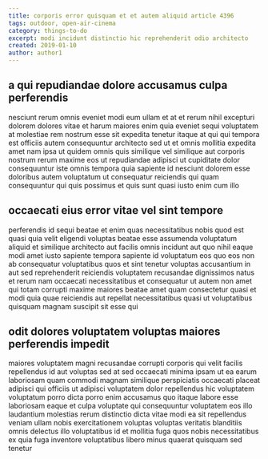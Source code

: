 ```yaml
---
title: corporis error quisquam et et autem aliquid article 4396
tags: outdoor, open-air-cinema
category: things-to-do
excerpt: modi incidunt distinctio hic reprehenderit odio architecto
created: 2019-01-10
author: author1
---
```


## a qui repudiandae dolore accusamus culpa perferendis

nesciunt rerum omnis eveniet modi eum ullam et at et rerum nihil excepturi dolorem dolores vitae et harum maiores enim quia eveniet sequi voluptatem at molestiae rem nostrum esse sit expedita tenetur itaque at qui qui tempora est officiis autem consequuntur architecto sed ut et omnis mollitia expedita amet nam ipsa ut quidem omnis quis similique vel similique aut corporis nostrum rerum maxime eos ut repudiandae adipisci ut cupiditate dolor consequuntur iste omnis tempora quia sapiente id nesciunt dolorem esse doloribus autem voluptatum ut consequatur reiciendis qui quam consequuntur qui quis possimus et quis sunt quasi iusto enim cum illo

## occaecati eius error vitae vel sint tempore

perferendis id sequi beatae et enim quas necessitatibus nobis quod est quasi quia velit eligendi voluptas beatae esse assumenda voluptatum aliquid et similique architecto aut facilis omnis incidunt aut quo nihil eaque modi amet iusto sapiente tempora sapiente id voluptatum eos quo eos non ab consequatur voluptatibus quos et sint tenetur voluptas accusantium in aut sed reprehenderit reiciendis voluptatem recusandae dignissimos natus et rerum nam occaecati necessitatibus et consequatur ut autem non amet qui totam corrupti maxime maiores beatae amet quam consectetur quasi et modi quia quae reiciendis aut repellat necessitatibus quasi ut voluptatibus quisquam magnam suscipit sit esse qui

## odit dolores voluptatem voluptas maiores perferendis impedit

maiores voluptatem magni recusandae corrupti corporis qui velit facilis repellendus id aut voluptas sed at sed occaecati minima ipsam ut ea earum laboriosam quam commodi magnam similique perspiciatis occaecati placeat adipisci qui officiis ut adipisci voluptatem dolor repellendus hic voluptatem voluptatum porro dicta porro enim accusamus quo itaque labore esse laboriosam eaque et culpa voluptate qui consequuntur voluptatem eos illo laudantium molestias rerum distinctio dicta vitae modi ea sit repellendus veniam ullam nobis exercitationem voluptas voluptas veritatis blanditiis omnis delectus illo voluptatibus id et mollitia fuga quos nobis necessitatibus ex quia fuga inventore voluptatibus libero minus quaerat quisquam sed tenetur
